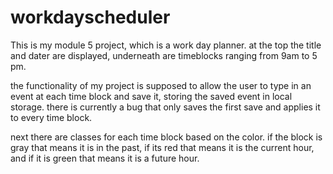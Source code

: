 # workdayscheduler

This is my module 5 project, which is a work day planner. 
at the top the title and dater are displayed, underneath are timeblocks ranging from
9am to 5 pm.

the functionality of my project is supposed to allow the user to type in an event at
each time block and save it, storing the saved event in local storage. there is currently a bug that only saves the first save and applies it to every time block.

next there are classes for each time block based on the color. if the block is gray that means it is in the past, if its red that means it is the current hour, and if it is green that means it is a future hour.